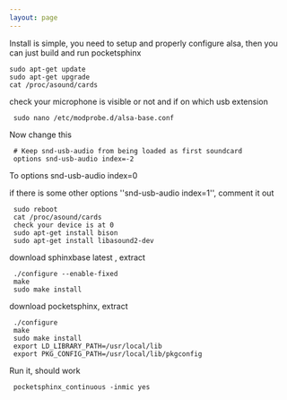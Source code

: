 ```yaml
---
layout: page 
---
```

Install is simple, you need to setup and properly configure alsa, then you can 
just build and run pocketsphinx

	
	sudo apt-get update
	sudo apt-get upgrade
	cat /proc/asound/cards


check your microphone is visible or not and if on which usb extension

     sudo nano /etc/modprobe.d/alsa-base.conf


Now change this

     # Keep snd-usb-audio from being loaded as first soundcard 
     options snd-usb-audio index=-2

To
     options snd-usb-audio index=0

if there is some other options ''snd-usb-audio index=1'', comment it out

     sudo reboot 
     cat /proc/asound/cards 
     check your device is at 0
     sudo apt-get install bison
     sudo apt-get install libasound2-dev

download sphinxbase latest , extract
     
     ./configure --enable-fixed
     make
     sudo make install

download pocketsphinx, extract
     
     ./configure
     make
     sudo make install
     export LD_LIBRARY_PATH=/usr/local/lib 
     export PKG_CONFIG_PATH=/usr/local/lib/pkgconfig

Run it, should work

     pocketsphinx_continuous -inmic yes

